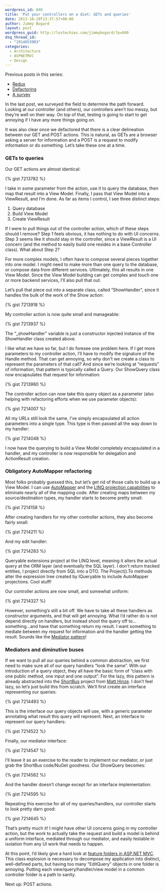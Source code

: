 ```yaml
---
wordpress_id: 840
title: 'Put your controllers on a diet: GETs and queries'
date: 2013-10-29T13:37:57+00:00
author: Jimmy Bogard
layout: post
wordpress_guid: http://lostechies.com/jimmybogard/?p=840
dsq_thread_id:
  - "1914653903"
categories:
  - Architecture
  - ASPNETMVC
  - Design
---
```

Previous posts in this series:

  * [Redux](http://lostechies.com/jimmybogard/2013/10/10/put-your-controllers-on-a-diet-redux/)
  * [Defactoring](http://lostechies.com/jimmybogard/2013/10/22/put-your-controllers-on-a-diet-defactoring/)
  * [A survey](http://lostechies.com/jimmybogard/2013/10/23/put-your-controllers-on-a-diet-a-survey/)

In the last post, we surveyed the field to determine the path forward. Looking at our controller (and others), our controllers aren’t _too_ messy, but they’re well on their way. On top of that, testing is going to start to get annoying if I have any more things going on.

It was also clear once we defactored that there is a clear delineation between our GET and POST actions. This is natural, as GETs are a browser asking a server for information and a POST is a request to modify information or do something. Let’s take these one at a time.

### GETs to queries

Our GET actions are almost identical:

{% gist 7213782 %}

I take in some parameter from the action, use it to query the database, then map that result into a View Model. Finally, I pass that View Model into a ViewResult, and I’m done. As far as items I control, I see three distinct steps:

  1. Query database
  2. Build View Model
  3. Create ViewResult

If I were to pull things out of the controller action, which of these steps should I remove? Step 1 feels obvious, it has nothing to do with UI concerns. Step 3 seems like it should stay in the controller, since a ViewResult is a UI concern (and the method to easily build one resides in a base Controller class). What about Step 2?

For more complex models, I often have to compose several pieces together into one model. I might need to make more than one query to the database, or compose data from different services. Ultimately, this all results in one View Model. Since the View Model building can get complex and touch one or more backend services, I’ll also pull that out.

Let’s pull that piece out into a separate class, called “ShowHandler”, since it handles the bulk of the work of the Show action:

{% gist 7213918 %}

My controller action is now quite small and manageable:

{% gist 7213937 %}

The “_showHandler” variable is just a constructor injected instance of the ShowHandler class created above.

I like what we have so far, but I do foresee one problem here. If I get more parameters to my controller action, I’ll have to modify the signature of the Handle method. That can get annoying, so why don’t we create a class to represent the parameters of that call? And since we’re looking at “requests” of information, that pattern is typically called a Query. Our ShowQuery class now encapsulates that request for information:

{% gist 7213980 %}

The controller action can now take this query object as a parameter (also helping with refactoring efforts when we use parameter objects):

{% gist 7214007 %}

All my URLs still look the same, I’ve simply encapsulated all action parameters into a single type. This type is then passed all the way down to my handler:

{% gist 7214048 %}

I now have the querying to build a View Model completely encapsulated in a handler, and my controller is now responsible for delegation and ActionResult creation.

### Obligatory AutoMapper refactoring

Most folks probably guessed this, but let’s get rid of those calls to build up a View Model. I can use [AutoMapper](http://automapper.org/) and the [LINQ projection capabilities](https://github.com/AutoMapper/AutoMapper/wiki/Queryable-Extensions) to eliminate nearly all of the mapping code. After creating maps between my source/destination types, my handler starts to become pretty small:

{% gist 7214158 %}

After creating handlers for my other controller actions, they also become fairly small:

{% gist 7214211 %}

And my edit handler:

{% gist 7214283 %}

Queryable extensions project at the LINQ level, meaning it alters the actual query at the ORM layer (and eventually the SQL layer). I don’t return tracked entities, I project directly from SQL into a DTO. The Project().To<Foo> methods alter the expression tree created by IQueryable to include AutoMapper projections. Cool stuff!

Our controller actions are now small, and somewhat uniform:

{% gist 7214327 %}

However, something’s still a bit off. We have to take all these handlers as constructor arguments, and that will get annoying. What I’d rather do is not depend directly on handlers, but instead shoot the query off to…something…and have that something return my result. I want something to mediate between my request for information and the handler getting the result. Sounds like the [Mediator pattern](http://www.oodesign.com/mediator-pattern.html)!

### Mediators and diminutive buses

If we want to pull all our queries behind a common abstraction, we first need to make sure all of our query handlers “look the same”. With our introduction of a query object, they all have the basic form of “class with one public method, one input and one output”. For the lazy, this pattern is already abstracted into the [ShortBus](https://github.com/mhinze/ShortBus) project from [Matt Hinze](http://lostechies.com/matthinze/). I don’t feel lazy, so let’s just build this from scratch. We’ll first create an interface representing our queries:

{% gist 7214493 %}

This is the interface our query objects will use, with a generic parameter annotating what result this query will represent. Next, an interface to represent our query handlers:

{% gist 7214522 %}

Finally, our mediator interface:

{% gist 7214547 %}

I’ll leave it as an exercise to the reader to implement our mediator, or just grab the ShortBus code/NuGet goodness. Our ShowQuery becomes:

{% gist 7214582 %}

And the handler doesn’t change except for an interface implementation:

{% gist 7214595 %}

Repeating this exercise for all of my queries/handlers, our controller starts to look pretty darn good:

{% gist 7214645 %}

That’s pretty much it! I might have other UI concerns going in my controller action, but the work to actually take the request and build a model is behind a uniform interface, mediated through our mediator, and easily testable in isolation from any UI work that needs to happen.

At this point, I’d likely give a hard look at [feature folders in ASP.NET MVC](http://timgthomas.com/2013/10/feature-folders-in-asp-net-mvc/). This class explosion is necessary to decompose my application into distinct, well-defined parts, but having too many “EditQuery” objects in one folder is annoying. Putting each view/query/handler/view model in a common controller folder is a path to sanity.

Next up: POST actions.